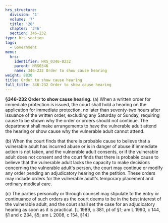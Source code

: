 ```yaml
---
hrs_structure:
  division: '1'
  volume: '7'
  title: '20'
  chapter: '346'
  section: 346-232
type: hrs_section
tags:
  - Government
menu:
  hrs:
    identifier: HRS_0346-0232
    parent: HRS0346
    name: 346-232 Order to show cause hearing
weight: 8830
title: Order to show cause hearing
full_title: 346-232 Order to show cause hearing
---
```

**§346-232** **Order to show cause hearing.** (a) When a written order for immediate protection is issued, the court shall hold a hearing on the application for immediate protection, no later than seventy-two hours after issuance of the written order, excluding any Saturday or Sunday, requiring cause to be shown why the order or orders should not continue. The department shall make arrangements to have the vulnerable adult attend the hearing or show cause why the vulnerable adult cannot attend.

(b) When the court finds that there is probable cause to believe that a vulnerable adult has incurred abuse or is in danger of abuse if immediate action is not taken, and the vulnerable adult consents, or if the vulnerable adult does not consent and the court finds that there is probable cause to believe that the vulnerable adult lacks the capacity to make decisions concerning the vulnerable adult's person, the court may continue or modify any order pending an adjudicatory hearing on the petition. These orders may include orders for the vulnerable adult's temporary placement and ordinary medical care.

(c) The parties personally or through counsel may stipulate to the entry or continuance of such orders as the court deems to be in the best interest of the vulnerable adult, and the court shall set the case for an adjudicatory hearing as soon as it is practical. [L 1989, c 381, pt of §1; am L 1990, c 144, §1 and c 234, §5; am L 2008, c 154, §14]